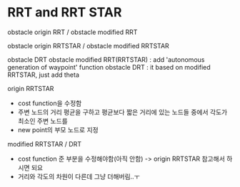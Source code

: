 # RRT and RRT STAR
obstacle origin RRT / obstacle modified RRT

obstacle origin RRTSTAR / obstacle modified RRTSTAR

obstacle DRT
obstacle modified RRT(RRTSTAR) : add 'autonomous generation of waypoint' function
obstacle DRT : it based on modified RRTSTAR, just add theta 

origin RRTSTAR 
- cost function을 수정함
- 주변 노드의 거리 평균을 구하고 평균보다 짧은 거리에 있는 노드들 중에서 각도가 최소인 주변 노드를 
- new point의 부모 노드로 지정

modified RRTSTAR / DRT
- cost function 준 부분을 수정해야함(아직 안함) -> origin RRTSTAR 참고해서 하시면 되요 
- 거리와 각도의 차원이 다른데 그냥 더해버림..ㅜ
